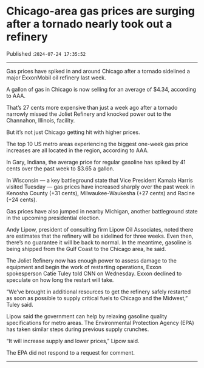 # Chicago-area gas prices are surging after a tornado nearly took out a refinery

Published :`2024-07-24 17:35:52`

---

Gas prices have spiked in and around Chicago after a tornado sidelined a major ExxonMobil oil refinery last week.

A gallon of gas in Chicago is now selling for an average of $4.34, according to AAA.

That’s 27 cents more expensive than just a week ago after a tornado narrowly missed the Joliet Refinery and knocked power out to the Channahon, Illinois, facility.

But it’s not just Chicago getting hit with higher prices.

The top 10 US metro areas experiencing the biggest one-week gas price increases are all located in the region, according to AAA.

In Gary, Indiana, the average price for regular gasoline has spiked by 41 cents over the past week to $3.65 a gallon.

In Wisconsin — a key battleground state that Vice President Kamala Harris visited Tuesday — gas prices have increased sharply over the past week in Kenosha County (+31 cents), Milwaukee-Waukesha (+27 cents) and Racine (+24 cents).

Gas prices have also jumped in nearby Michigan, another battleground state in the upcoming presidential election.

Andy Lipow, president of consulting firm Lipow Oil Associates, noted there are estimates that the refinery will be sidelined for three weeks. Even then, there’s no guarantee it will be back to normal. In the meantime, gasoline is being shipped from the Gulf Coast to the Chicago area, he said.

The Joliet Refinery now has enough power to assess damage to the equipment and begin the work of restarting operations, Exxon spokesperson Catie Tuley told CNN on Wednesday. Exxon declined to speculate on how long the restart will take.

“We’ve brought in additional resources to get the refinery safely restarted as soon as possible to supply critical fuels to Chicago and the Midwest,” Tuley said.

Lipow said the government can help by relaxing gasoline quality specifications for metro areas. The Environmental Protection Agency (EPA) has taken similar steps during previous supply crunches.

“It will increase supply and lower prices,” Lipow said.

The EPA did not respond to a request for comment.

---

